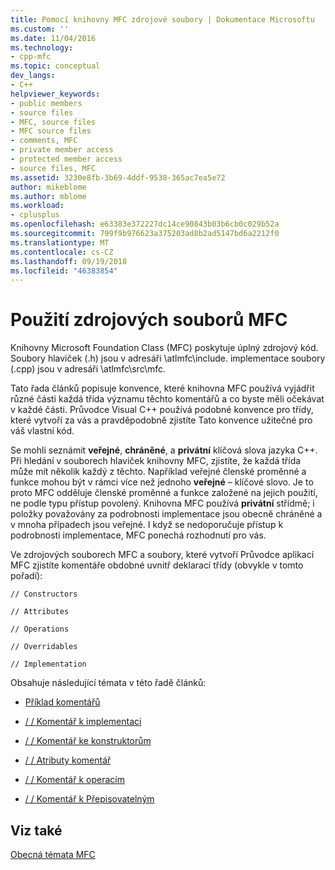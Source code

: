 ```yaml
---
title: Pomocí knihovny MFC zdrojové soubory | Dokumentace Microsoftu
ms.custom: ''
ms.date: 11/04/2016
ms.technology:
- cpp-mfc
ms.topic: conceptual
dev_langs:
- C++
helpviewer_keywords:
- public members
- source files
- MFC, source files
- MFC source files
- comments, MFC
- private member access
- protected member access
- source files, MFC
ms.assetid: 3230e8fb-3b69-4ddf-9538-365ac7ea5e72
author: mikeblome
ms.author: mblome
ms.workload:
- cplusplus
ms.openlocfilehash: e63383e372227dc14ce90843b03b6cb0c029b52a
ms.sourcegitcommit: 799f9b976623a375203ad8b2ad5147bd6a2212f0
ms.translationtype: MT
ms.contentlocale: cs-CZ
ms.lasthandoff: 09/19/2018
ms.locfileid: "46383854"
---
```

# <a name="using-the-mfc-source-files"></a>Použití zdrojových souborů MFC

Knihovny Microsoft Foundation Class (MFC) poskytuje úplný zdrojový kód. Soubory hlaviček (.h) jsou v adresáři \atlmfc\include. implementace soubory (.cpp) jsou v adresáři \atlmfc\src\mfc.

Tato řada článků popisuje konvence, které knihovna MFC používá vyjádřit různé části každá třída významu těchto komentářů a co byste měli očekávat v každé části. Průvodce Visual C++ používá podobné konvence pro třídy, které vytvoří za vás a pravděpodobně zjistíte Tato konvence užitečné pro váš vlastní kód.

Se mohli seznámit **veřejné**, **chráněné**, a **privátní** klíčová slova jazyka C++. Při hledání v souborech hlaviček knihovny MFC, zjistíte, že každá třída může mít několik každý z těchto. Například veřejné členské proměnné a funkce mohou být v rámci více než jednoho **veřejné** – klíčové slovo. Je to proto MFC odděluje členské proměnné a funkce založené na jejich použití, ne podle typu přístup povolený. Knihovna MFC používá **privátní** střídmě; i položky považovány za podrobnosti implementace jsou obecně chráněné a v mnoha případech jsou veřejné. I když se nedoporučuje přístup k podrobnosti implementace, MFC ponechá rozhodnutí pro vás.

Ve zdrojových souborech MFC a soubory, které vytvoří Průvodce aplikací MFC zjistíte komentáře obdobné uvnitř deklarací třídy (obvykle v tomto pořadí):

`// Constructors`

`// Attributes`

`// Operations`

`// Overridables`

`// Implementation`

Obsahuje následující témata v této řadě článků:

- [Příklad komentářů](../mfc/an-example-of-the-comments.md)

- [/ / Komentář k implementaci](../mfc/decrement-implementation-comment.md)

- [/ / Komentář ke konstruktorům](../mfc/decrement-constructors-comment.md)

- [/ / Atributy komentář](../mfc/decrement-attributes-comment.md)

- [/ / Komentář k operacím](../mfc/decrement-operations-comment.md)

- [/ / Komentář k Přepisovatelným](../mfc/decrement-overridables-comment.md)

## <a name="see-also"></a>Viz také

[Obecná témata MFC](../mfc/general-mfc-topics.md)

